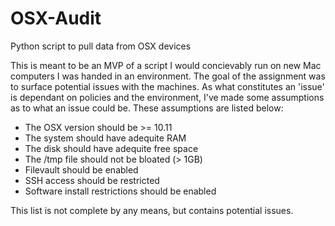 # OSX-Audit
Python script to pull data from OSX devices

This is meant to be an MVP of a script I would concievably run on new Mac computers I was handed in an environment. The goal of the assignment was to surface potential issues with the machines. As what constitutes an 'issue' is dependant on policies and the environment, I've made some assumptions as to what an issue could be. These assumptions are listed below:

- The OSX version should be >= 10.11
- The system should have adequite RAM
- The disk should have adequite free space
- The /tmp file should not be bloated (> 1GB)
- Filevault should be enabled
- SSH access should be restricted
- Software install restrictions should be enabled

This list is not complete by any means, but contains potential issues.
